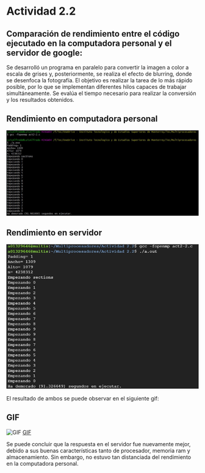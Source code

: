 # Actividad 2.2
## Comparación de rendimiento entre el código ejecutado en la computadora personal y el servidor de google:

Se desarrolló un programa en paralelo para convertir la imagen a color a escala de grises y, posteriormente, se realiza el efecto de blurring, donde se desenfoca la fotografía. El objetivo es realizar la tarea de lo más rápido posible, por lo que se implementan diferentes hilos capaces de trabajar simultáneamente. Se evalúa el tiempo necesario para realizar la conversión y los resultados obtenidos.

## Rendimiento en computadora personal

![Computadora Personal](https://github.com/LuisAlfPerez/Multiprocesadores/blob/main/Actividad%202.2/respuesta-personal.jpg)

## Rendimiento en servidor

![Servidor](https://github.com/LuisAlfPerez/Multiprocesadores/blob/main/Actividad%202.2/respuesta-servidor.jpg)


El resultado de ambos se puede observar en el siguiente gif:

## GIF

![GIF](https://github.com/LuisAlfPerez/Multiprocesadores/blob/main/Actividad%202.1/punk.gif)
[GIF](https://github.com/LuisAlfPerez/Multiprocesadores/blob/main/Actividad%202.1/punk.gif)

Se puede concluir que la respuesta en el servidor fue nuevamente mejor, debido a sus buenas características tanto de procesador, memoria ram y almacenamiento. Sin embargo, no estuvo tan distanciada del rendimiento en la computadora personal. 
